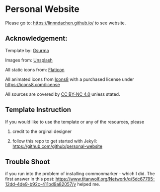 # Personal Website

Please go to: https://linnndachen.github.io/ to see website.

## Acknowledgement: 
Template by: [Gsurma](https://gsurma.github.io)

Images from: [Unsplash](https://unsplash.com/)

All static icons from: [Flaticon](https://www.flaticon.com/free-icon/)

All animated icons from [Icons8](https://icons8.com/) with a purchased license under https://icons8.com/license

All sources are covered by [CC BY-NC 4.0](https://creativecommons.org/licenses/by-nc/4.0/) unless stated.

## Template Instruction
If you would like to use the template or any of the resources, please 
1) credit to the orginal designer

2) follow this repo to get started with Jekyll: https://github.com/github/personal-website

## Trouble Shoot
if you run into the problem of installing commonmarker - which I did. The first answer in this post: https://www.titanwolf.org/Network/q/5dc67795-12dd-4de9-b92c-411bd9a82057/y helped me. 
